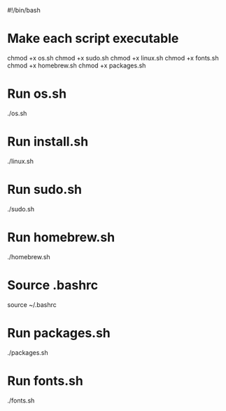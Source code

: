 #!/bin/bash

# Make each script executable
chmod +x os.sh
chmod +x sudo.sh
chmod +x linux.sh
chmod +x fonts.sh
chmod +x homebrew.sh
chmod +x packages.sh

# Run os.sh
./os.sh

# Run install.sh
./linux.sh

# Run sudo.sh
./sudo.sh

# Run homebrew.sh
./homebrew.sh

# Source .bashrc
source ~/.bashrc

# Run packages.sh
./packages.sh

# Run fonts.sh
./fonts.sh

